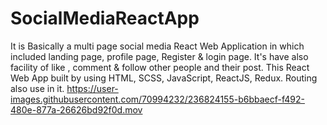 # SocialMediaReactApp
It is Basically a multi page social media React Web Application in which included landing page, profile page, Register &amp; login page. It's have also facility of like , comment &amp; follow other people and their post. This React Web App built by using HTML, SCSS, JavaScript, ReactJS, Redux. Routing also use in it.
https://user-images.githubusercontent.com/70994232/236824155-b6bbaecf-f492-480e-877a-26626bd92f0d.mov



